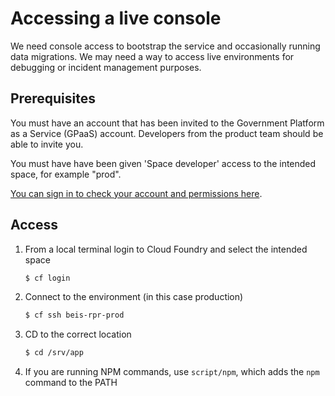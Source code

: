 # Accessing a live console

We need console access to bootstrap the service and occasionally running data migrations. We may
need a way to access live environments for debugging or incident management purposes.

## Prerequisites

You must have an account that has been invited to the Government Platform as a Service (GPaaS) account. Developers from the product team should be able to invite you.

You must have have been given 'Space developer' access to the intended space, for example "prod".

[You can sign in to check your account and permissions here](https://admin.london.cloud.service.gov.uk).

## Access

1. From a local terminal login to Cloud Foundry and select the intended space

   ```bash
   $ cf login
   ```

2. Connect to the environment (in this case production)

   ```bash
   $ cf ssh beis-rpr-prod
   ```

3. CD to the correct location

   ```bash
   $ cd /srv/app
   ```

4. If you are running NPM commands, use `script/npm`, which adds the `npm` command to the PATH
